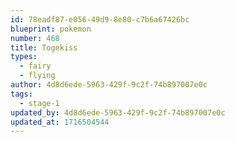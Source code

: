 ```yaml
---
id: 78eadf87-e056-49d9-8e80-c7b6a67426bc
blueprint: pokemon
number: 468
title: Togekiss
types:
  - fairy
  - flying
author: 4d8d6ede-5963-429f-9c2f-74b897007e0c
tags:
  - stage-1
updated_by: 4d8d6ede-5963-429f-9c2f-74b897007e0c
updated_at: 1716504544
---
```

